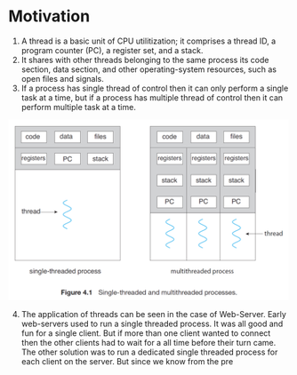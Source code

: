 # Motivation
1. A thread is a basic unit of CPU utilitization; it comprises a thread ID, a program counter (PC), a register set, and a stack.
2. It shares with other threads belonging to the same process its code section, data section, and other operating-system resources, such as open files and signals.
3. If a process has single thread of control then it can only perform a single task at a time, but if a process has multiple thread of control then it can perform multiple task at a time.

![Thread](./thread.PNG)

4. The application of threads can be seen in the case of Web-Server. Early web-servers used to run a single threaded process. It was all good and fun for a single client. But if more than one client wanted to connect then the other clients had to wait for a all time before their turn came. The other solution was to run a dedicated single threaded process for each client on the server. But since we know from the pre
